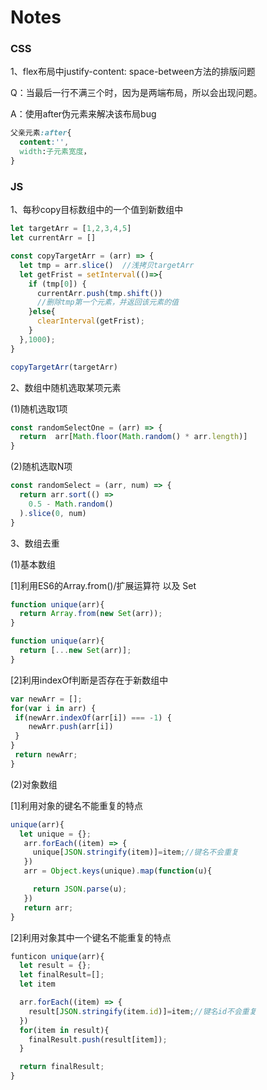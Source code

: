 # Notes

### CSS

1、flex布局中justify-content: space-between方法的排版问题

Q：当最后一行不满三个时，因为是两端布局，所以会出现问题。

A：使用after伪元素来解决该布局bug

```css
父亲元素:after{
  content:'',
  width:子元素宽度，
}
```
### JS
1、每秒copy目标数组中的一个值到新数组中

```js
let targetArr = [1,2,3,4,5]
let currentArr = []

const copyTargetArr = (arr) => {
  let tmp = arr.slice()  //浅拷贝targetArr
  let getFrist = setInterval(()=>{
    if (tmp[0]) {
      currentArr.push(tmp.shift())
      //删除tmp第一个元素，并返回该元素的值
    }else{
      clearInterval(getFrist);
    }
  },1000);
}

copyTargetArr(targetArr)
```
2、数组中随机选取某项元素

(1)随机选取1项

```js
const randomSelectOne = (arr) => {
  return  arr[Math.floor(Math.random() * arr.length)]
}
```
(2)随机选取N项

```js
const randomSelect = (arr, num) => {
  return arr.sort(() =>
    0.5 - Math.random()
  ).slice(0, num)
}
```
3、数组去重

(1)基本数组

[1]利用ES6的Array.from()/扩展运算符 以及 Set

```js
function unique(arr){
  return Array.from(new Set(arr));
}
```

```js
function unique(arr){
  return [...new Set(arr)];
}
```
[2]利用indexOf判断是否存在于新数组中

```js
var newArr = [];
for(var i in arr) {
 if(newArr.indexOf(arr[i]) === -1) {
 	newArr.push(arr[i])
 }
}
 return newArr;
}

```
(2)对象数组

[1]利用对象的键名不能重复的特点

```js
unique(arr){
  let unique = {};
   arr.forEach((item) => {
     unique[JSON.stringify(item)]=item;//键名不会重复
   })
   arr = Object.keys(unique).map(function(u){ 

     return JSON.parse(u);
   })
   return arr;
}
```
[2]利用对象其中一个键名不能重复的特点

```js
funticon unique(arr){
  let result = {};
  let finalResult=[];
  let item

  arr.forEach((item) => {
    result[JSON.stringify(item.id)]=item;//键名id不会重复
  })
  for(item in result){
    finalResult.push(result[item]);
  }

  return finalResult;
}
```